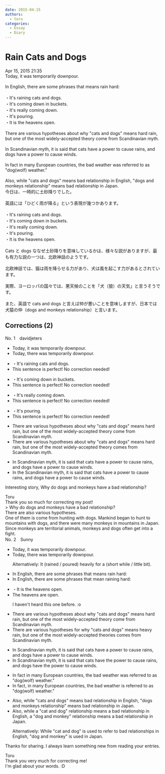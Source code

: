 ```yaml
---
date: 2015-04-15
authors:
  - toru
categories:
  - Essay
  - Diary
---
```


<h1 id="subject_show">Rain Cats and Dogs</h1>
<div class="date">Apr 15, 2015 21:35</div>
<div id="post"><div id="body_show_ori">
Today, it was temporarily downpour.<br/><br/>In English, there are some phrases that means rain hard:<br/><br/>・It's raining cats and dogs.<br/>・It's coming down in buckets.<br/>・It's really coming down.<br/>・It's pouring.<br/>・It is the heavens open.<br/><br/>There are various hypotheses about why "cats and dogs" means hard rain, but one of the most widely-accepted theory come from Scandinavian myth.<br/><br/>In Scandinavian myth, it is said that cats have a power to cause rains, and dogs have a power to cause winds.<br/><br/>In fact in many European countries, the bad weather was referred to as "dog(wolf) weather."<br/><br/>Also, while "cats and dogs" means bad relationship in English, "dogs and monkeys relationship" means bad relationship in Japan.
</div></div>

<!-- more -->

<div id="post_ja"><div id="body_show_mo">
今日は、一時的に土砂降りでした。<br/><br/>英語には「ひどく雨が降る」という表現が幾つかあります。<br/><br/>・It's raining cats and dogs.<br/>・It's coming down in buckets.<br/>・It's really coming down.<br/>・It's pouring.<br/>・It is the heavens open.<br/><br/>Cats と dogs ななぜ土砂降りを意味しているかは、様々な説がありますが、最も有力な説の一つは、北欧神話のようです。<br/><br/>北欧神話では、猫は雨を降らせる力があり、犬は風を起こす力があるとされています。<br/><br/>実際、ヨーロッパの国々では、悪天候のことを「犬（狼）の天気」と言うそうです。<br/><br/>また、英語で cats and dogs と言えば仲が悪いことを意味しますが、日本では犬猿の仲（dogs and monkeys relationship）と言います。
</div></div>

## Corrections (2)
<div id="block"><div class="first_name"> No. 1　<span class="just_name">davidjeters</span></div><div id="block2">
<ul class="correction_field">
<li class="incorrect">Today, it was temporarily downpour.</li>
<li class="corrected correct">
Today, <span class="f_blue">there </span>was temporarily downpour.
</li>
</ul>
<ul class="correction_field">
<li class="incorrect">・It's raining cats and dogs.</li>
<li class="corrected perfect">This sentence is perfect! No correction needed!</li>
</ul>
<ul class="correction_field">
<li class="incorrect">・It's coming down in buckets.</li>
<li class="corrected perfect">This sentence is perfect! No correction needed!</li>
</ul>
<ul class="correction_field">
<li class="incorrect">・It's really coming down.</li>
<li class="corrected perfect">This sentence is perfect! No correction needed!</li>
</ul>
<ul class="correction_field">
<li class="incorrect">・It's pouring.</li>
<li class="corrected perfect">This sentence is perfect! No correction needed!</li>
</ul>
<ul class="correction_field">
<li class="incorrect">There are various hypotheses about why "cats and dogs" means hard rain, but one of the most widely-accepted theory come from Scandinavian myth.</li>
<li class="corrected correct">
There are various hypotheses about why "cats and dogs" means hard rain, but one of the most widely-accepted theory come<span class="f_blue">s</span> from Scandinavian myth.
</li>
</ul>
<ul class="correction_field">
<li class="incorrect">In Scandinavian myth, it is said that cats have a power to cause rains, and dogs have a power to cause winds.</li>
<li class="corrected correct">
In <span class="f_blue">the </span>Scandinavian myth, it is said that cats have a power to cause rains, and dogs have a power to cause winds.
</li>
</ul>
<p class="comment_small">
 Interesting story, Why do dogs and monkeys have a bad relationship?
</p>

</div><div class="name"><span class="just_name">Toru</span><br>
Thank you so much for correcting my post!<br/>&gt; Why do dogs and monkeys have a bad relationship?<br/>There are also various hypotheses.<br/>One of them is come from hunting with dogs. Mankind began to hunt to mountains with dogs, and there were many monkeys in mountains in Japan. Since monkeys are territorial animals, monkeys and dogs often get into a fight.
</div>
</div>
<div id="block"><div class="first_name"> No. 2　<span class="just_name">Sunny</span></div><div id="block2">
<ul class="correction_field">
<li class="incorrect">Today, it was temporarily downpour.</li>
<li class="corrected correct">
Today, there was temporarily downpour.
<p class="correction_comment">Alternatively: It (rained / poured) heavily for a (short while / little bit).</p>
</li>
</ul>
<ul class="correction_field">
<li class="incorrect">In English, there are some phrases that means rain hard:</li>
<li class="corrected correct">
In English, there are some phrases that mean raining hard:
</li>
</ul>
<ul class="correction_field">
<li class="incorrect">・It is the heavens open.</li>
<li class="corrected correct">
The heavens are open.
<p class="correction_comment">I haven't heard this one before. :o</p>
</li>
</ul>
<ul class="correction_field">
<li class="incorrect">There are various hypotheses about why "cats and dogs" means hard rain, but one of the most widely-accepted theory come from Scandinavian myth.</li>
<li class="corrected correct">
There are various hypotheses for why "cats and dogs" means heavy rain, but one of the most widely-accepted theories comes from Scandinavian myth.
</li>
</ul>
<ul class="correction_field">
<li class="incorrect">In Scandinavian myth, it is said that cats have a power to cause rains, and dogs have a power to cause winds.</li>
<li class="corrected correct">
In Scandinavian myth, it is said that cats have the power to cause rains, and dogs have the power to cause winds.
</li>
</ul>
<ul class="correction_field">
<li class="incorrect">In fact in many European countries, the bad weather was referred to as "dog(wolf) weather."</li>
<li class="corrected correct">
In fact, in many European countries, the bad weather is referred to as "dog(wolf) weather."
</li>
</ul>
<ul class="correction_field">
<li class="incorrect">Also, while "cats and dogs" means bad relationship in English, "dogs and monkeys relationship" means bad relationship in Japan.</li>
<li class="corrected correct">
Also, while a "cat and dog" relationship means a bad relationship in English, a "dog and monkey" relationship means a bad relationship in Japan.
<p class="correction_comment">Alternatively: While "cat and dog" is used to refer to bad relationships in English, "dog and monkey" is used in Japan.</p>
</li>
</ul>
<p class="comment_small">
 Thanks for sharing. I always learn something new from reading your entries.
</p>

</div><div class="name"><span class="just_name">Toru</span><br>
Thank you very much for correcting me!<br/>I'm glad about your words. :D
</div>
</div>
